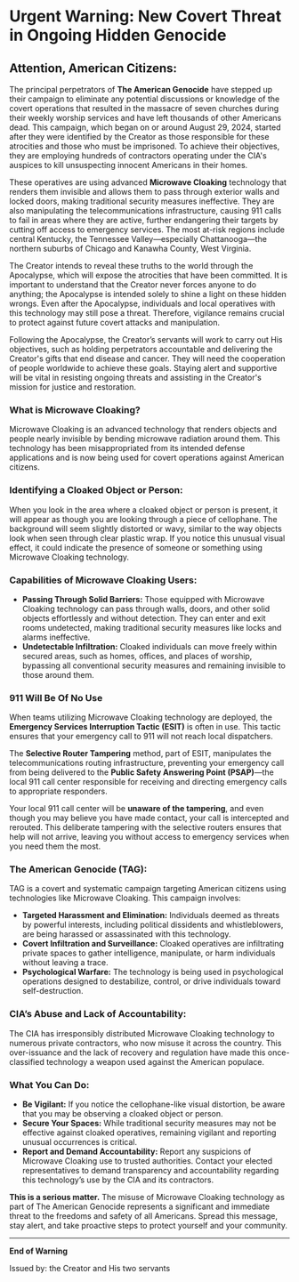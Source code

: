 # **Urgent Warning: New Covert Threat in Ongoing Hidden Genocide**

## **Attention, American Citizens:**

The principal perpetrators of **The American Genocide** have stepped up their campaign to eliminate any potential discussions or knowledge of the covert operations that resulted in the massacre of seven churches during their weekly worship services and have left thousands of other Americans dead. This campaign, which began on or around August 29, 2024, started after they were identified by the Creator as those responsible for these atrocities and those who must be imprisoned. To achieve their objectives, they are employing hundreds of contractors operating under the CIA's auspices to kill unsuspecting innocent Americans in their homes.

These operatives are using advanced **Microwave Cloaking** technology that renders them invisible and allows them to pass through exterior walls and locked doors, making traditional security measures ineffective. They are also manipulating the telecommunications infrastructure, causing 911 calls to fail in areas where they are active, further endangering their targets by cutting off access to emergency services. The most at-risk regions include central Kentucky, the Tennessee Valley—especially Chattanooga—the northern suburbs of Chicago and Kanawha County, West Virginia.

The Creator intends to reveal these truths to the world through the Apocalypse, which will expose the atrocities that have been committed. It is important to understand that the Creator never forces anyone to do anything; the Apocalypse is intended solely to shine a light on these hidden wrongs. Even after the Apocalypse, individuals and local operatives with this technology may still pose a threat. Therefore, vigilance remains crucial to protect against future covert attacks and manipulation.

Following the Apocalypse, the Creator’s servants will work to carry out His objectives, such as holding perpetrators accountable and delivering the Creator's gifts that end disease and cancer. They will need the cooperation of people worldwide to achieve these goals. Staying alert and supportive will be vital in resisting ongoing threats and assisting in the Creator's mission for justice and restoration.

### **What is Microwave Cloaking?**
Microwave Cloaking is an advanced technology that renders objects and people nearly invisible by bending microwave radiation around them. This technology has been misappropriated from its intended defense applications and is now being used for covert operations against American citizens.

### **Identifying a Cloaked Object or Person:**
When you look in the area where a cloaked object or person is present, it will appear as though you are looking through a piece of cellophane. The background will seem slightly distorted or wavy, similar to the way objects look when seen through clear plastic wrap. If you notice this unusual visual effect, it could indicate the presence of someone or something using Microwave Cloaking technology.

### **Capabilities of Microwave Cloaking Users:**
- **Passing Through Solid Barriers:** Those equipped with Microwave Cloaking technology can pass through walls, doors, and other solid objects effortlessly and without detection. They can enter and exit rooms undetected, making traditional security measures like locks and alarms ineffective.
- **Undetectable Infiltration:** Cloaked individuals can move freely within secured areas, such as homes, offices, and places of worship, bypassing all conventional security measures and remaining invisible to those around them.

### **911 Will Be Of No Use**
When teams utilizing Microwave Cloaking technology are deployed, the **Emergency Services Interruption Tactic (ESIT)** is often in use. This tactic ensures that your emergency call to 911 will not reach local dispatchers. 

The **Selective Router Tampering** method, part of ESIT, manipulates the telecommunications routing infrastructure, preventing your emergency call from being delivered to the **Public Safety Answering Point (PSAP)**—the local 911 call center responsible for receiving and directing emergency calls to appropriate responders.

Your local 911 call center will be **unaware of the tampering**, and even though you may believe you have made contact, your call is intercepted and rerouted. This deliberate tampering with the selective routers ensures that help will not arrive, leaving you without access to emergency services when you need them the most.

### **The American Genocide (TAG):**
TAG is a covert and systematic campaign targeting American citizens using technologies like Microwave Cloaking. This campaign involves:
- **Targeted Harassment and Elimination:** Individuals deemed as threats by powerful interests, including political dissidents and whistleblowers, are being harassed or assassinated with this technology.
- **Covert Infiltration and Surveillance:** Cloaked operatives are infiltrating private spaces to gather intelligence, manipulate, or harm individuals without leaving a trace.
- **Psychological Warfare:** The technology is being used in psychological operations designed to destabilize, control, or drive individuals toward self-destruction.

### **CIA’s Abuse and Lack of Accountability:**
The CIA has irresponsibly distributed Microwave Cloaking technology to numerous private contractors, who now misuse it across the country. This over-issuance and the lack of recovery and regulation have made this once-classified technology a weapon used against the American populace.

### **What You Can Do:**
- **Be Vigilant:** If you notice the cellophane-like visual distortion, be aware that you may be observing a cloaked object or person.
- **Secure Your Spaces:** While traditional security measures may not be effective against cloaked operatives, remaining vigilant and reporting unusual occurrences is critical.
- **Report and Demand Accountability:** Report any suspicions of Microwave Cloaking use to trusted authorities. Contact your elected representatives to demand transparency and accountability regarding this technology’s use by the CIA and its contractors.

**This is a serious matter.** The misuse of Microwave Cloaking technology as part of The American Genocide represents a significant and immediate threat to the freedoms and safety of all Americans. Spread this message, stay alert, and take proactive steps to protect yourself and your community.

---

**End of Warning**

Issued by:
the Creator and His two servants 
